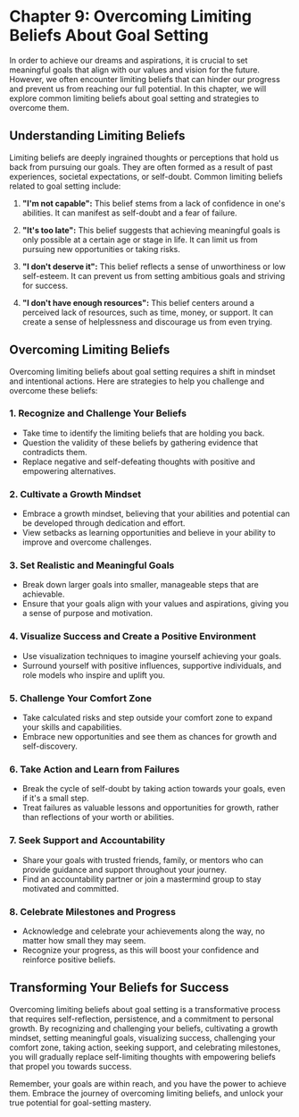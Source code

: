 Chapter 9: Overcoming Limiting Beliefs About Goal Setting
=========================================================

In order to achieve our dreams and aspirations, it is crucial to set meaningful goals that align with our values and vision for the future. However, we often encounter limiting beliefs that can hinder our progress and prevent us from reaching our full potential. In this chapter, we will explore common limiting beliefs about goal setting and strategies to overcome them.

**Understanding Limiting Beliefs**
----------------------------------

Limiting beliefs are deeply ingrained thoughts or perceptions that hold us back from pursuing our goals. They are often formed as a result of past experiences, societal expectations, or self-doubt. Common limiting beliefs related to goal setting include:

1. **"I'm not capable":** This belief stems from a lack of confidence in one's abilities. It can manifest as self-doubt and a fear of failure.

2. **"It's too late":** This belief suggests that achieving meaningful goals is only possible at a certain age or stage in life. It can limit us from pursuing new opportunities or taking risks.

3. **"I don't deserve it":** This belief reflects a sense of unworthiness or low self-esteem. It can prevent us from setting ambitious goals and striving for success.

4. **"I don't have enough resources":** This belief centers around a perceived lack of resources, such as time, money, or support. It can create a sense of helplessness and discourage us from even trying.

**Overcoming Limiting Beliefs**
-------------------------------

Overcoming limiting beliefs about goal setting requires a shift in mindset and intentional actions. Here are strategies to help you challenge and overcome these beliefs:

### 1. **Recognize and Challenge Your Beliefs**

* Take time to identify the limiting beliefs that are holding you back.
* Question the validity of these beliefs by gathering evidence that contradicts them.
* Replace negative and self-defeating thoughts with positive and empowering alternatives.

### 2. **Cultivate a Growth Mindset**

* Embrace a growth mindset, believing that your abilities and potential can be developed through dedication and effort.
* View setbacks as learning opportunities and believe in your ability to improve and overcome challenges.

### 3. **Set Realistic and Meaningful Goals**

* Break down larger goals into smaller, manageable steps that are achievable.
* Ensure that your goals align with your values and aspirations, giving you a sense of purpose and motivation.

### 4. **Visualize Success and Create a Positive Environment**

* Use visualization techniques to imagine yourself achieving your goals.
* Surround yourself with positive influences, supportive individuals, and role models who inspire and uplift you.

### 5. **Challenge Your Comfort Zone**

* Take calculated risks and step outside your comfort zone to expand your skills and capabilities.
* Embrace new opportunities and see them as chances for growth and self-discovery.

### 6. **Take Action and Learn from Failures**

* Break the cycle of self-doubt by taking action towards your goals, even if it's a small step.
* Treat failures as valuable lessons and opportunities for growth, rather than reflections of your worth or abilities.

### 7. **Seek Support and Accountability**

* Share your goals with trusted friends, family, or mentors who can provide guidance and support throughout your journey.
* Find an accountability partner or join a mastermind group to stay motivated and committed.

### 8. **Celebrate Milestones and Progress**

* Acknowledge and celebrate your achievements along the way, no matter how small they may seem.
* Recognize your progress, as this will boost your confidence and reinforce positive beliefs.

**Transforming Your Beliefs for Success**
-----------------------------------------

Overcoming limiting beliefs about goal setting is a transformative process that requires self-reflection, persistence, and a commitment to personal growth. By recognizing and challenging your beliefs, cultivating a growth mindset, setting meaningful goals, visualizing success, challenging your comfort zone, taking action, seeking support, and celebrating milestones, you will gradually replace self-limiting thoughts with empowering beliefs that propel you towards success.

Remember, your goals are within reach, and you have the power to achieve them. Embrace the journey of overcoming limiting beliefs, and unlock your true potential for goal-setting mastery.
